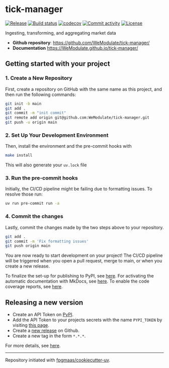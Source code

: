 # tick-manager

[![Release](https://img.shields.io/github/v/release/WeModulate/tick-manager)](https://img.shields.io/github/v/release/WeModulate/tick-manager)
[![Build status](https://img.shields.io/github/actions/workflow/status/WeModulate/tick-manager/main.yml?branch=main)](https://github.com/WeModulate/tick-manager/actions/workflows/main.yml?query=branch%3Amain)
[![codecov](https://codecov.io/gh/WeModulate/tick-manager/branch/main/graph/badge.svg)](https://codecov.io/gh/WeModulate/tick-manager)
[![Commit activity](https://img.shields.io/github/commit-activity/m/WeModulate/tick-manager)](https://img.shields.io/github/commit-activity/m/WeModulate/tick-manager)
[![License](https://img.shields.io/github/license/WeModulate/tick-manager)](https://img.shields.io/github/license/WeModulate/tick-manager)

Ingesting, transforming, and aggregating market data

- **Github repository**: <https://github.com/WeModulate/tick-manager/>
- **Documentation** <https://WeModulate.github.io/tick-manager/>

## Getting started with your project

### 1. Create a New Repository

First, create a repository on GitHub with the same name as this project, and then run the following commands:

```bash
git init -b main
git add .
git commit -m "init commit"
git remote add origin git@github.com:WeModulate/tick-manager.git
git push -u origin main
```

### 2. Set Up Your Development Environment

Then, install the environment and the pre-commit hooks with

```bash
make install
```

This will also generate your `uv.lock` file

### 3. Run the pre-commit hooks

Initially, the CI/CD pipeline might be failing due to formatting issues. To resolve those run:

```bash
uv run pre-commit run -a
```

### 4. Commit the changes

Lastly, commit the changes made by the two steps above to your repository.

```bash
git add .
git commit -m 'Fix formatting issues'
git push origin main
```

You are now ready to start development on your project!
The CI/CD pipeline will be triggered when you open a pull request, merge to main, or when you create a new release.

To finalize the set-up for publishing to PyPI, see [here](https://fpgmaas.github.io/cookiecutter-uv/features/publishing/#set-up-for-pypi).
For activating the automatic documentation with MkDocs, see [here](https://fpgmaas.github.io/cookiecutter-uv/features/mkdocs/#enabling-the-documentation-on-github).
To enable the code coverage reports, see [here](https://fpgmaas.github.io/cookiecutter-uv/features/codecov/).

## Releasing a new version

- Create an API Token on [PyPI](https://pypi.org/).
- Add the API Token to your projects secrets with the name `PYPI_TOKEN` by visiting [this page](https://github.com/WeModulate/tick-manager/settings/secrets/actions/new).
- Create a [new release](https://github.com/WeModulate/tick-manager/releases/new) on Github.
- Create a new tag in the form `*.*.*`.

For more details, see [here](https://fpgmaas.github.io/cookiecutter-uv/features/cicd/#how-to-trigger-a-release).

---

Repository initiated with [fpgmaas/cookiecutter-uv](https://github.com/fpgmaas/cookiecutter-uv).
